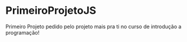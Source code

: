 # PrimeiroProjetoJS
Primeiro Projeto pedido pelo projeto mais pra ti no curso de introdução a programação!
